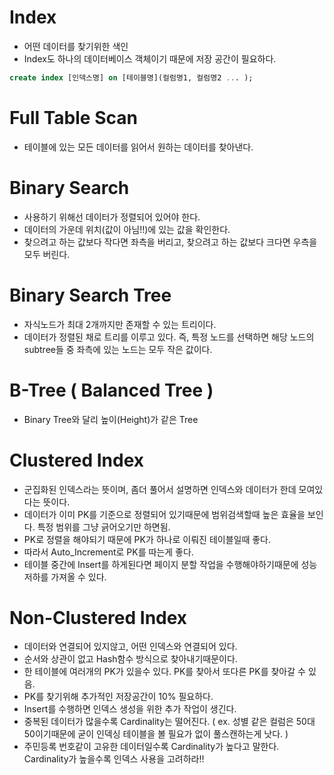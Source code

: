 # Index
- 어떤 데이터를 찾기위한 색인
- Index도 하나의 데이터베이스 객체이기 때문에 저장 공간이 필요하다.
```sql
create index [인덱스명] on [테이블명](컬럼명1, 컬럼명2 ... );
```

# Full Table Scan
- 테이블에 있는 모든 데이터를 읽어서 원하는 데이터를 찾아낸다.

# Binary Search
- 사용하기 위해선 데이터가 정렬되어 있어야 한다. 
- 데이터의 가운데 위치(값이 아님!!)에 있는 값을 확인한다.
- 찾으려고 하는 값보다 작다면 좌측을 버리고, 찾으려고 하는 값보다 크다면 우측을 모두 버린다.

# Binary Search Tree
- 자식노드가 최대 2개까지만 존재할 수 있는 트리이다.
- 데이터가 정렬된 채로 트리를 이루고 있다. 즉, 특정 노드를 선택하면 해당 노드의 subtree들 중 좌측에 있는 노드는 모두 작은 값이다.


# B-Tree ( Balanced Tree )
- Binary Tree와 달리 높이(Height)가 같은 Tree


# Clustered Index
- 군집화된 인덱스라는 뜻이며, 좀더 풀어서 설명하면 인덱스와 데이터가 한데 모여있다는 뜻이다.
- 데이터가 이미 PK를 기준으로 정렬되어 있기때문에 범위검색할때 높은 효율을 보인다. 특정 범위를 그냥 긁어오기만 하면됨.
- PK로 정렬을 해야되기 때문에 PK가 하나로 이뤄진 테이블일때 좋다.
- 따라서 Auto_Increment로 PK를 따는게 좋다.
- 테이블 중간에 Insert를 하게된다면 페이지 분할 작업을 수행해야하기때문에 성능 저하를 가져올 수 있다. 


# Non-Clustered Index
- 데이터와 연결되어 있지않고, 어떤 인덱스와 연결되어 있다.
- 순서와 상관이 없고 Hash함수 방식으로 찾아내기때문이다. 
- 한 테이블에 여러개의 PK가 있을수 있다. PK를 찾아서 또다른 PK를 찾아갈 수 있음.
- PK를 찾기위해 추가적인 저장공간이 10% 필요하다. 
- Insert를 수행하면 인덱스 생성을 위한 추가 작업이 생긴다.
- 중복된 데이터가 많을수록 Cardinality는 떨어진다. ( ex. 성별 같은 컬럼은 50대50이기때문에 굳이 인덱싱 테이블을 볼 필요가 없이 풀스캔하는게 낫다. ) 
- 주민등록 번호같이 고유한 데이터일수록 Cardinality가 높다고 말한다. Cardinality가 높을수록 인덱스 사용을 고려하라!!


